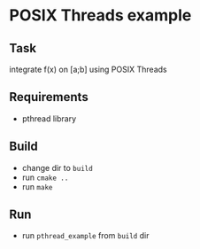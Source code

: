 # POSIX Threads example

## Task

integrate f(x) on [a;b] using POSIX Threads

## Requirements

* pthread library

## Build

* change dir to `build`
* run `cmake ..`
* run `make`

## Run

* run `pthread_example` from `build` dir
